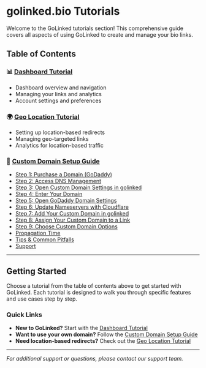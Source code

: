 # golinked.bio Tutorials

Welcome to the GoLinked tutorials section! This comprehensive guide covers all aspects of using GoLinked to create and manage your bio links.

## Table of Contents

### 📊 [Dashboard Tutorial](./Dashboard/Dashboard.md)
- Dashboard overview and navigation
- Managing your links and analytics
- Account settings and preferences

### 🌍 [Geo Location Tutorial](./Geo%20Location/Geo_Location_Tutorial.md)
- Setting up location-based redirects
- Managing geo-targeted links
- Analytics for location-based traffic

### 🔗 [Custom Domain Setup Guide](./Custom%20domain/custom_domain.md)
- [Step 1: Purchase a Domain (GoDaddy)](#step-1-purchase-a-domain-godaddy)
- [Step 2: Access DNS Management](#step-2-access-dns-management)
- [Step 3: Open Custom Domain Settings in golinked](#step-3-open-custom-domain-settings-in-golinked)
- [Step 4: Enter Your Domain](#step-4-enter-your-domain)
- [Step 5: Open GoDaddy Domain Settings](#step-5-open-godaddy-domain-settings)
- [Step 6: Update Nameservers with Cloudflare](#step-6-update-nameservers-with-cloudflare)
- [Step 7: Add Your Custom Domain in golinked](#step-7-add-your-custom-domain-in-golinked)
- [Step 8: Assign Your Custom Domain to a Link](#step-8-assign-your-custom-domain-to-a-link)
- [Step 9: Choose Custom Domain Options](#step-9-choose-custom-domain-options)
- [Propagation Time](#propagation-time)
- [Tips & Common Pitfalls](#tips--common-pitfalls)
- [Support](#support)

---

## Getting Started

Choose a tutorial from the table of contents above to get started with GoLinked. Each tutorial is designed to walk you through specific features and use cases step by step.

### Quick Links
- **New to GoLinked?** Start with the [Dashboard Tutorial](./Dashboard/Dashboard.md)
- **Want to use your own domain?** Follow the [Custom Domain Setup Guide](./Custom%20domain/custom_domain.md)
- **Need location-based redirects?** Check out the [Geo Location Tutorial](./Geo%20Location/Geo_Location_Tutorial.md)

---

*For additional support or questions, please contact our support team.*
